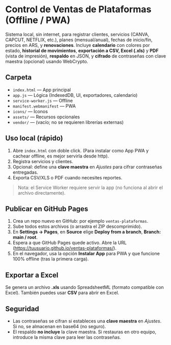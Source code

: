 # Control de Ventas de Plataformas (Offline / PWA)

Sistema local, sin internet, para registrar clientes, servicios (CANVA, CAPCUT, NETFLIX, etc.), planes (mensual/anual), fechas de inicio/fin, precios en ARS, y **renovaciones**. Incluye **calendario** con colores por estado, **historial de movimientos**, **exportación a CSV, Excel (.xls)** y **PDF** (vista de impresión), **respaldo** en JSON, y **cifrado** de contraseñas con clave maestra (opcional) usando WebCrypto.

## Carpeta
- `index.html` — App principal
- `app.js` — Lógica (IndexedDB, UI, exportadores, calendario)
- `service-worker.js` — Offline
- `manifest.webmanifest` — PWA
- `icons/` — Íconos
- `assets/` — Recursos opcionales
- `vendor/` — (vacío; no se requieren librerías externas)

## Uso local (rápido)
1. Abre `index.html` con doble click. (Para instalar como App PWA y cachear offline, es mejor servirla desde http).
2. Registra servicios y clientes.
3. Opcional: define una **clave maestra** en *Ajustes* para cifrar contraseñas entregadas.
4. Exporta CSV/XLS o PDF cuando necesites reportes.

> Nota: el Service Worker requiere servir la app (no funciona al abrir el archivo directamente).

## Publicar en GitHub Pages
1. Crea un repo nuevo en GitHub: por ejemplo `ventas-plataformas`.
2. Sube todos estos archivos (o arrastra el ZIP descomprimido).
3. En **Settings → Pages**, en **Source** elige **Deploy from a branch**, **Branch: main / root**.
4. Espera a que GitHub Pages quede activo. Abre la URL (https://tuusuario.github.io/ventas-plataformas/).
5. En el navegador, usa la opción **Instalar App** para PWA y que funcione 100% offline (tras la primera carga).

## Exportar a Excel
Se genera un archivo **.xls** usando SpreadsheetML (formato compatible con Excel). También puedes usar **CSV** para abrir en Excel.

## Seguridad
- Las contraseñas se cifran si estableces una **clave maestra** en *Ajustes*. Si no, se almacenan en base64 (no seguro).
- El respaldo **no incluye** la clave maestra. Si restauras en otro equipo, introduce la misma clave para leer las contraseñas.
